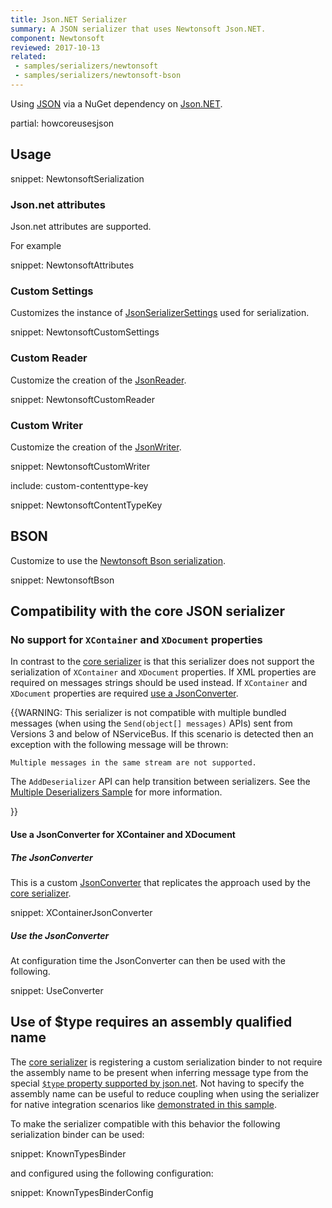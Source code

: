 ```yaml
---
title: Json.NET Serializer
summary: A JSON serializer that uses Newtonsoft Json.NET.
component: Newtonsoft
reviewed: 2017-10-13
related:
 - samples/serializers/newtonsoft
 - samples/serializers/newtonsoft-bson
---
```


Using [JSON](https://en.wikipedia.org/wiki/Json) via a NuGet dependency on [Json.NET](http://www.newtonsoft.com/json).

partial: howcoreusesjson


## Usage

snippet: NewtonsoftSerialization


### Json.net attributes

Json.net attributes are supported.

For example

snippet: NewtonsoftAttributes


### Custom Settings

Customizes the instance of [JsonSerializerSettings](http://www.newtonsoft.com/json/help/html/T_Newtonsoft_Json_JsonSerializerSettings.htm) used for serialization.

snippet: NewtonsoftCustomSettings


### Custom Reader

Customize the creation of the [JsonReader](http://www.newtonsoft.com/json/help/html/T_Newtonsoft_Json_JsonReader.htm).

snippet: NewtonsoftCustomReader


### Custom Writer

Customize the creation of the [JsonWriter](http://www.newtonsoft.com/json/help/html/T_Newtonsoft_Json_JsonWriter.htm).

snippet: NewtonsoftCustomWriter


include: custom-contenttype-key

snippet: NewtonsoftContentTypeKey


## BSON

Customize to use the [Newtonsoft Bson serialization](http://www.newtonsoft.com/json/help/html/SerializeToBson.htm).

snippet: NewtonsoftBson


## Compatibility with the core JSON serializer

### No support for `XContainer` and `XDocument` properties

In contrast to the [core serializer](json.md) is that this serializer does not support the serialization of `XContainer` and `XDocument` properties. If XML properties are required on messages strings should be used instead. If `XContainer` and `XDocument` properties are required [use a JsonConverter](newtonsoft.md#compatibility-with-the-core-json-serializer-use-a-jsonconverter-for-xcontainer-and-xdocument).

{{WARNING:
This serializer is not compatible with multiple bundled messages (when using the `Send(object[] messages)` APIs) sent from Versions 3 and below of NServiceBus. If this scenario is detected then an exception with the following message will be thrown:

```
Multiple messages in the same stream are not supported.
```

The `AddDeserializer` API can help transition between serializers. See the [Multiple Deserializers Sample](/samples/serializers/multiple-deserializers/) for more information.

}}


#### Use a JsonConverter for XContainer and XDocument


##### The JsonConverter

This is a custom [JsonConverter](http://www.newtonsoft.com/json/help/html/CustomJsonConverter.htm) that replicates the approach used by the [core serializer](json.md).

snippet: XContainerJsonConverter


##### Use the JsonConverter

At configuration time the JsonConverter can then be used with the following.

snippet: UseConverter

## Use of $type requires an assembly qualified name

The [core serializer](json.md) is registering a custom serialization binder to not require the assembly name to be present when inferring message type from the special [`$type` property supported by json.net](https://www.newtonsoft.com/json/help/html/SerializeTypeNameHandling.htm). Not having to specify the assembly name can be useful to reduce coupling when using the serializer for native integration scenarios like [demonstrated in this sample](/samples/sqltransport/native-integration).

To make the serializer compatible with this behavior the following serialization binder can be used:

snippet: KnownTypesBinder

and configured using the following configuration:

snippet: KnownTypesBinderConfig